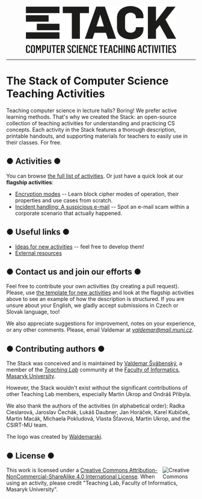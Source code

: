 <p align="center"> 
<img src="logo.png" alt="The Stack Logo">
</p>

---

# The Stack of Computer Science Teaching Activities

Teaching computer science in lecture halls? Boring! We prefer active learning methods. That's why we created the Stack: an open-source collection of teaching activities for understanding and practicing CS concepts. Each activity in the Stack features a thorough description, printable handouts, and supporting materials for teachers to easily use in their classes. For free.

## ● Activities ●

You can browse [the full list of activities](activities.md). Or just have a quick look at our **flagship activities**:

* [Encryption modes](activities/encryption-modes/README.md) -- Learn block cipher modes of operation, their properties and use cases from scratch.
* [Incident handling: A suspicious e-mail](activities/incident-handling-suspicious-email/README.md) -- Spot an e-mail scam within a corporate scenario that actually happened.

## ● Useful links ●

* [Ideas for new activities](activities-wip/ideas.md) -- feel free to develop them!
* [External resources](knowledge-base/references.md)

## ● Contact us and join our efforts ●

Feel free to contribute your own activities (by creating a pull request). Please, use [the template for new activities](activities/README.md) and look at the flagship activities above to see an example of how the description is structured. If you are unsure about your English, we gladly accept submissions in Czech or Slovak language, too!

We also appreciate suggestions for improvement, notes on your experience, or any other comments. Please, email Valdemar at *valdemar@mail.muni.cz*.

## ● Contributing authors ●

The Stack was conceived and is maintained by [Valdemar Švábenský](https://www.fi.muni.cz/~xsvabens/), a member of the [*Teaching Lab*](https://is.muni.cz/predmet/fi/DUCIT) community at the [Faculty of Informatics, Masaryk University](https://fi.muni.cz).

However, the Stack wouldn't exist without the significant contributions of other Teaching Lab members, especially Martin Ukrop and Ondráš Přibyla.

We also thank the authors of the activities (in alphabetical order): Radka Cieslarová, Jaroslav Čechák, Lukáš Daubner, Jan Horáček, Karel Kubíček, Martin Macák, Michaela Pokludová, Vlasta Šťavová, Martin Ukrop, and the CSIRT-MU team.

The logo was created by [Waldemarski](http://www.waldemarski.com/).

## ● License ●

<img align="right" width="88" height="31" src="https://i.creativecommons.org/l/by-nc-sa/4.0/88x31.png" alt="Creative Commons Licence BY NC SA 4.0" title="Creative Commons Licence BY NC SA 4.0">

This work is licensed under a [Creative Commons Attribution-NonCommercial-ShareAlike 4.0 International License](https://creativecommons.org/licenses/by-nc-sa/4.0/). When using an activity, please credit "Teaching Lab, Faculty of Informatics, Masaryk University".
